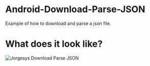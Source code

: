 # Android-Download-Parse-JSON
Example of how to download and parse a json file.

# What does it look like?

![Jorgesys Download Parse JSON]( https://i.stack.imgur.com/lyRdh.png)
